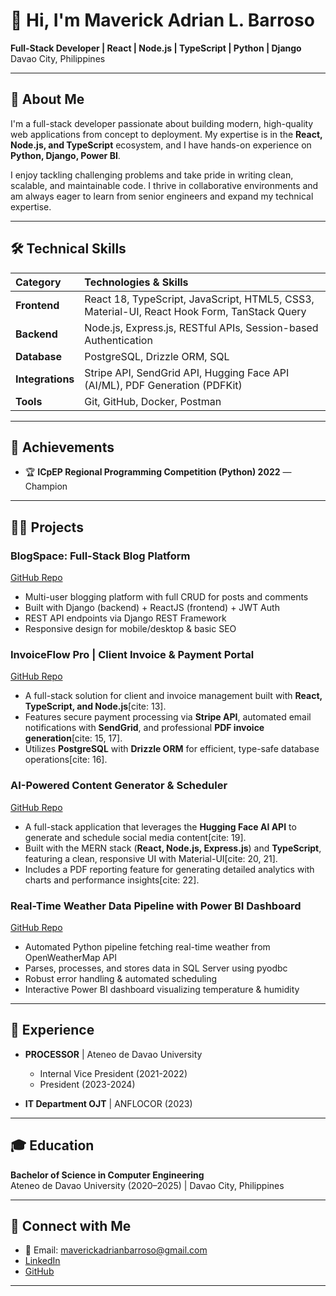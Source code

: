 # 👋 Hi, I'm Maverick Adrian L. Barroso

**Full-Stack Developer | React | Node.js | TypeScript | Python | Django** Davao City, Philippines

---

## 🚀 About Me

I'm a full-stack developer passionate about building modern, high-quality web applications from concept to deployment. My expertise is in the **React, Node.js, and TypeScript** ecosystem, and I have hands-on experience on **Python, Django, Power BI**.

I enjoy tackling challenging problems and take pride in writing clean, scalable, and maintainable code. I thrive in collaborative environments and am always eager to learn from senior engineers and expand my technical expertise.

---

## 🛠️ Technical Skills

| Category         | Technologies & Skills                                                              |
| :--------------- | :--------------------------------------------------------------------------------- |
| **Frontend** | React 18, TypeScript, JavaScript, HTML5, CSS3, Material-UI, React Hook Form, TanStack Query |
| **Backend** | Node.js, Express.js, RESTful APIs, Session-based Authentication                        |
| **Database** | PostgreSQL, Drizzle ORM, SQL                                                       |
| **Integrations** | Stripe API, SendGrid API, Hugging Face API (AI/ML), PDF Generation (PDFKit)           |
| **Tools** | Git, GitHub, Docker, Postman                                                       |

---

## 🌟 Achievements

- 🏆 **ICpEP Regional Programming Competition (Python) 2022** — Champion

---

## 👨‍💻 Projects

### BlogSpace: Full-Stack Blog Platform
[GitHub Repo](https://github.com/aDistraction16/Full-Stack-Blog-BlogSpace-)
- Multi-user blogging platform with full CRUD for posts and comments
- Built with Django (backend) + ReactJS (frontend) + JWT Auth
- REST API endpoints via Django REST Framework
- Responsive design for mobile/desktop & basic SEO

### InvoiceFlow Pro | Client Invoice & Payment Portal
[GitHub Repo](https://github.com/aDistraction16/client-invoice-management-portal)
- A full-stack solution for client and invoice management built with **React, TypeScript, and Node.js**[cite: 13].
- Features secure payment processing via **Stripe API**, automated email notifications with **SendGrid**, and professional **PDF invoice generation**[cite: 15, 17].
- Utilizes **PostgreSQL** with **Drizzle ORM** for efficient, type-safe database operations[cite: 16].

### AI-Powered Content Generator & Scheduler
[GitHub Repo](https://github.com/aDistraction16/ai-content-generator)
- A full-stack application that leverages the **Hugging Face AI API** to generate and schedule social media content[cite: 19].
- Built with the MERN stack (**React, Node.js, Express.js**) and **TypeScript**, featuring a clean, responsive UI with Material-UI[cite: 20, 21].
- Includes a PDF reporting feature for generating detailed analytics with charts and performance insights[cite: 22].


### Real-Time Weather Data Pipeline with Power BI Dashboard  
[GitHub Repo](https://github.com/aDistraction16/Real-Time-Weather-Data-Pipeline-with-Power-BI-Dashboard)
- Automated Python pipeline fetching real-time weather from OpenWeatherMap API
- Parses, processes, and stores data in SQL Server using pyodbc
- Robust error handling & automated scheduling
- Interactive Power BI dashboard visualizing temperature & humidity

---

## 💼 Experience

- **PROCESSOR** | Ateneo de Davao University  
  - Internal Vice President (2021-2022)  
  - President (2023-2024)

- **IT Department OJT** | ANFLOCOR (2023)

---

## 🎓 Education

**Bachelor of Science in Computer Engineering**  
Ateneo de Davao University (2020–2025) | Davao City, Philippines

---

## 🤝 Connect with Me

- 📧 Email: maverickadrianbarroso@gmail.com
- [LinkedIn](https://www.linkedin.com/in/maverickadrianbarroso/)
- [GitHub](https://github.com/aDistraction16)

---

